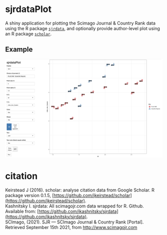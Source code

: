 # sjrdataPlot
A shiny application for plotting the Scimago Journal & Country Rank data using the R package [`sjrdata`](https://github.com/ikashnitsky/sjrdata), and optionally provide author-level plot using an R package [`scholar`](https://github.com/jkeirstead/scholar).

## Example
![example](example.png "example")

# citation
Keirstead J (2016). scholar: analyse citation data from Google Scholar. R package version 0.1.5, [https://github.com/jkeirstead/scholar](https://github.com/jkeirstead/scholar).  
Kashnitsky I. sjrdata: All scimagojr.com data wrapped for R. Github. Available from: [https://github.com/ikashnitsky/sjrdata](https://github.com/ikashnitsky/sjrdata).  
SCImago, (2021). SJR — SCImago Journal & Country Rank [Portal]. Retrieved September 15th 2021, from http://www.scimagojr.com  

